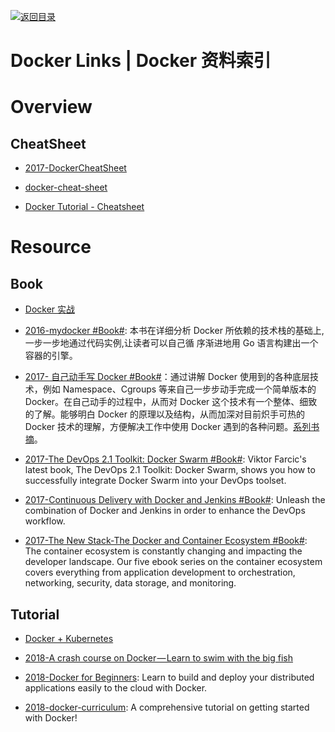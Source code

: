 [![返回目录](https://user-images.githubusercontent.com/5803001/38079637-ff0abcf0-3371-11e8-9b76-ad651620afc7.jpg)](https://github.com/wxyyxc1992/Awesome-Links)

# Docker Links | Docker 资料索引

# Overview

## CheatSheet

- [2017-DockerCheatSheet](https://github.com/eon01/DockerCheatSheet)

* [docker-cheat-sheet](https://github.com/wsargent/docker-cheat-sheet#images)

- [Docker Tutorial - Cheatsheet](https://gist.github.com/botchagalupe/53695f50eebbd3eaa9aa)

# Resource

## Book

- [Docker 实战](http://dockerpool.com/static/books/docker_practice/introduction/README.html)

- [2016-mydocker #Book#](https://github.com/xianlubird/mydocker): 本书在详细分析 Docker 所依赖的技术栈的基础上,一步一步地通过代码实例,让读者可以自己循 序渐进地用 Go 语言构建出一个容器的引擎。

* [2017- 自己动手写 Docker #Book#](http://www.phei.com.cn/module/goods/wssd_content.jsp?bookid=50014)：通过讲解 Docker 使用到的各种底层技术，例如 Namespace、Cgroups 等来自己一步步动手完成一个简单版本的 Docker。在自己动手的过程中，从而对 Docker 这个技术有一个整体、细致的了解。能够明白 Docker 的原理以及结构，从而加深对目前炽手可热的 Docker 技术的理解，方便解决工作中使用 Docker 遇到的各种问题。[系列书摘](https://yq.aliyun.com/articles/64928)。

* [2017-The DevOps 2.1 Toolkit: Docker Swarm #Book#](https://parg.co/bjC): Viktor Farcic's latest book, The DevOps 2.1 Toolkit: Docker Swarm, shows you how to successfully integrate Docker Swarm into your DevOps toolset.

* [2017-Continuous Delivery with Docker and Jenkins #Book#](https://parg.co/UrV): Unleash the combination of Docker and Jenkins in order to enhance the DevOps workflow.

* [2017-The New Stack-The Docker and Container Ecosystem #Book#](https://thenewstack.io/ebooks/): The container ecosystem is constantly changing and impacting the developer landscape. Our five ebook series on the container ecosystem covers everything from application development to orchestration, networking, security, data storage, and monitoring.

## Tutorial

- [Docker + Kubernetes](https://parg.co/UVt)

- [2018-A crash course on Docker — Learn to swim with the big fish](https://parg.co/UvP)

- [2018-Docker for Beginners](https://docker-curriculum.com/): Learn to build and deploy your distributed applications easily to the cloud with Docker.

* [2018-docker-curriculum](https://github.com/prakhar1989/docker-curriculum): A comprehensive tutorial on getting started with Docker!

